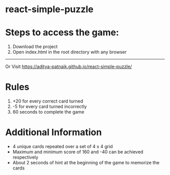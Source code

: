 # react-simple-puzzle

 Steps to access the game:
 ========================
 1. Download the project
 2. Open index.html in the root directory with any browser
-----------------------------------------------------------------
Or Visit https://aditya-patnaik.github.io/react-simple-puzzle/
 
 Rules
 =====
 1. +20 for every correct card turned
 2. -5 for every card turned incorrectly
 3. 60 seconds to complete the game
 
 Additional Information
 ======================
 - 4 unique cards repeated over a set of 4 x 4 grid
 - Maximum and minimum score of 160 and -40 can be achieved respectively
 - About 2 seconds of hint at the beginning of the game to memorize the cards
